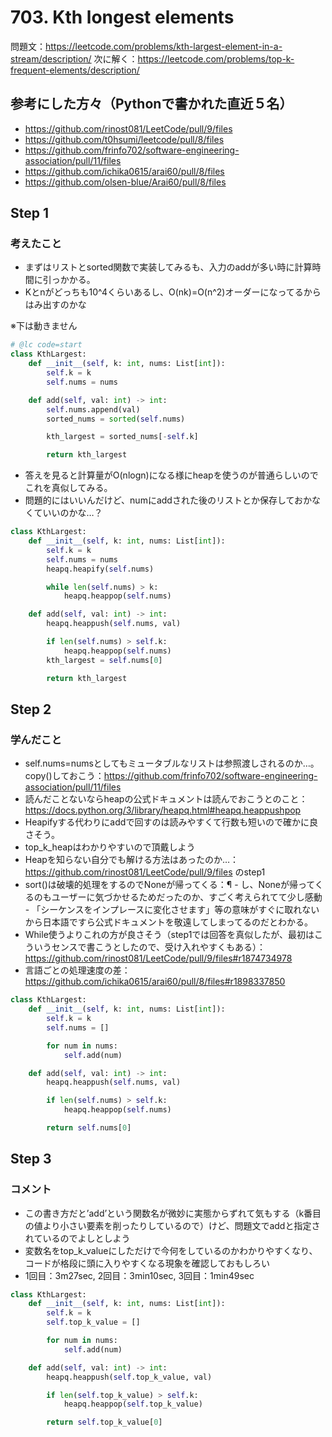 # 703. Kth longest elements
問題文：https://leetcode.com/problems/kth-largest-element-in-a-stream/description/
次に解く：https://leetcode.com/problems/top-k-frequent-elements/description/

## 参考にした方々（Pythonで書かれた直近５名）
- https://github.com/rinost081/LeetCode/pull/9/files
- https://github.com/t0hsumi/leetcode/pull/8/files
- https://github.com/frinfo702/software-engineering-association/pull/11/files
- https://github.com/ichika0615/arai60/pull/8/files
- https://github.com/olsen-blue/Arai60/pull/8/files

## Step 1
### 考えたこと
- まずはリストとsorted関数で実装してみるも、入力のaddが多い時に計算時間に引っかかる。
- Kとnがどっちも10^4くらいあるし、O(nk)=O(n^2)オーダーになってるからはみ出すのかな

※下は動きません
```Python
# @lc code=start
class KthLargest:
    def __init__(self, k: int, nums: List[int]):
        self.k = k
        self.nums = nums

    def add(self, val: int) -> int:
        self.nums.append(val)
        sorted_nums = sorted(self.nums)

        kth_largest = sorted_nums[-self.k]

        return kth_largest
```
- 答えを見ると計算量がO(nlogn)になる様にheapを使うのが普通らしいのでこれを真似してみる。
- 問題的にはいいんだけど、numにaddされた後のリストとか保存しておかなくていいのかな…？

```Python
class KthLargest:
    def __init__(self, k: int, nums: List[int]):
        self.k = k
        self.nums = nums
        heapq.heapify(self.nums)

        while len(self.nums) > k:
            heapq.heappop(self.nums)

    def add(self, val: int) -> int:
        heapq.heappush(self.nums, val)

        if len(self.nums) > self.k:
            heapq.heappop(self.nums)
        kth_largest = self.nums[0]

        return kth_largest
```


## Step 2
### 学んだこと
- self.nums=numsとしてもミュータブルなリストは参照渡しされるのか…。copy()しておこう：https://github.com/frinfo702/software-engineering-association/pull/11/files
- 読んだことないならheapの公式ドキュメントは読んでおこうとのこと：https://docs.python.org/3/library/heapq.html#heapq.heappushpop
- Heapifyする代わりにaddで回すのは読みやすくて行数も短いので確かに良さそう。
- top_k_heapはわかりやすいので頂戴しよう
- Heapを知らない自分でも解ける方法はあったのか…：https://github.com/rinost081/LeetCode/pull/9/files のstep1
- sort()は破壊的処理をするのでNoneが帰ってくる：¶ - し、Noneが帰ってくるのもユーザーに気づかせるためだったのか、すごく考えられてて少し感動 - 「シーケンスをインプレースに変化させます」等の意味がすぐに取れないから日本語ですら公式ドキュメントを敬遠してしまってるのだとわかる。
- While使うよりこれの方が良さそう（step1では回答を真似したが、最初はこういうセンスで書こうとしたので、受け入れやすくもある）：https://github.com/rinost081/LeetCode/pull/9/files#r1874734978
- 言語ごとの処理速度の差：https://github.com/ichika0615/arai60/pull/8/files#r1898337850

```Python
class KthLargest:
    def __init__(self, k: int, nums: List[int]):
        self.k = k
        self.nums = []

        for num in nums:
            self.add(num)

    def add(self, val: int) -> int:
        heapq.heappush(self.nums, val)

        if len(self.nums) > self.k:
            heapq.heappop(self.nums)

        return self.nums[0]
```

## Step 3
### コメント

- この書き方だと’add’という関数名が微妙に実態からずれて気もする（k番目の値より小さい要素を削ったりしているので）けど、問題文でaddと指定されているのでよしとしよう
- 変数名をtop_k_valueにしただけで今何をしているのかわかりやすくなり、コードが格段に頭に入りやすくなる現象を確認しておもしろい
- 1回目：3m27sec, 2回目：3min10sec, 3回目：1min49sec

```Python
class KthLargest:
    def __init__(self, k: int, nums: List[int]):
        self.k = k
        self.top_k_value = []

        for num in nums:
            self.add(num)

    def add(self, val: int) -> int:
        heapq.heappush(self.top_k_value, val)

        if len(self.top_k_value) > self.k:
            heapq.heappop(self.top_k_value)

        return self.top_k_value[0]
```

